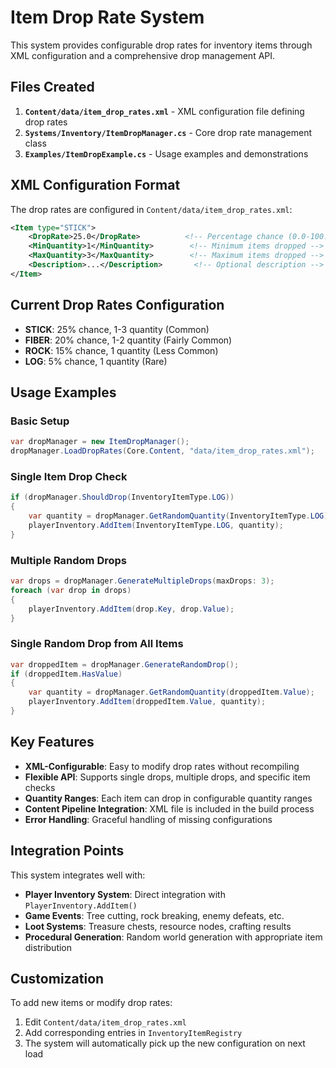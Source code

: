 # Item Drop Rate System

This system provides configurable drop rates for inventory items through XML configuration and a comprehensive drop management API.

## Files Created

1. **`Content/data/item_drop_rates.xml`** - XML configuration file defining drop rates
2. **`Systems/Inventory/ItemDropManager.cs`** - Core drop rate management class  
3. **`Examples/ItemDropExample.cs`** - Usage examples and demonstrations

## XML Configuration Format

The drop rates are configured in `Content/data/item_drop_rates.xml`:

```xml
<Item type="STICK">
    <DropRate>25.0</DropRate>          <!-- Percentage chance (0.0-100.0) -->
    <MinQuantity>1</MinQuantity>        <!-- Minimum items dropped -->
    <MaxQuantity>3</MaxQuantity>        <!-- Maximum items dropped -->
    <Description>...</Description>       <!-- Optional description -->
</Item>
```

## Current Drop Rates Configuration

- **STICK**: 25% chance, 1-3 quantity (Common)
- **FIBER**: 20% chance, 1-2 quantity (Fairly Common)  
- **ROCK**: 15% chance, 1 quantity (Less Common)
- **LOG**: 5% chance, 1 quantity (Rare)

## Usage Examples

### Basic Setup
```csharp
var dropManager = new ItemDropManager();
dropManager.LoadDropRates(Core.Content, "data/item_drop_rates.xml");
```

### Single Item Drop Check
```csharp
if (dropManager.ShouldDrop(InventoryItemType.LOG))
{
    var quantity = dropManager.GetRandomQuantity(InventoryItemType.LOG);
    playerInventory.AddItem(InventoryItemType.LOG, quantity);
}
```

### Multiple Random Drops
```csharp
var drops = dropManager.GenerateMultipleDrops(maxDrops: 3);
foreach (var drop in drops)
{
    playerInventory.AddItem(drop.Key, drop.Value);
}
```

### Single Random Drop from All Items
```csharp
var droppedItem = dropManager.GenerateRandomDrop();
if (droppedItem.HasValue)
{
    var quantity = dropManager.GetRandomQuantity(droppedItem.Value);
    playerInventory.AddItem(droppedItem.Value, quantity);
}
```

## Key Features

- **XML-Configurable**: Easy to modify drop rates without recompiling
- **Flexible API**: Supports single drops, multiple drops, and specific item checks
- **Quantity Ranges**: Each item can drop in configurable quantity ranges
- **Content Pipeline Integration**: XML file is included in the build process
- **Error Handling**: Graceful handling of missing configurations

## Integration Points

This system integrates well with:
- **Player Inventory System**: Direct integration with `PlayerInventory.AddItem()`
- **Game Events**: Tree cutting, rock breaking, enemy defeats, etc.
- **Loot Systems**: Treasure chests, resource nodes, crafting results
- **Procedural Generation**: Random world generation with appropriate item distribution

## Customization

To add new items or modify drop rates:
1. Edit `Content/data/item_drop_rates.xml`
2. Add corresponding entries in `InventoryItemRegistry`
3. The system will automatically pick up the new configuration on next load